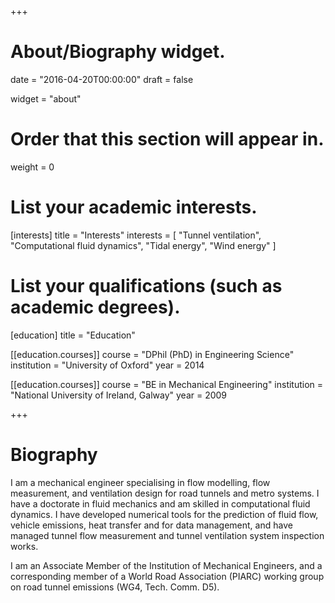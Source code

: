 +++
# About/Biography widget.

date = "2016-04-20T00:00:00"
draft = false

widget = "about"

# Order that this section will appear in.
weight = 0

# List your academic interests.
[interests]
  title = "Interests"
  interests = [
    "Tunnel ventilation",
    "Computational fluid dynamics",
    "Tidal energy",
    "Wind energy"
  ]

# List your qualifications (such as academic degrees).
[education]
  title = "Education"

[[education.courses]]
  course = "DPhil (PhD) in Engineering Science"
  institution = "University of Oxford"
  year = 2014

[[education.courses]]
  course = "BE in Mechanical Engineering"
  institution = "National University of Ireland, Galway"
  year = 2009
 
+++

# Biography

I am a mechanical engineer specialising in flow modelling, flow measurement, and ventilation design for road tunnels and metro systems. I have a doctorate in fluid mechanics and am skilled in computational fluid dynamics. I have developed numerical tools for the prediction of fluid flow, vehicle emissions, heat transfer and for data management, and have managed tunnel flow measurement and tunnel ventilation system inspection works.

I am an Associate Member of the Institution of Mechanical Engineers, and a corresponding member of a World Road Association (PIARC) working group on road tunnel emissions (WG4, Tech. Comm. D5).

